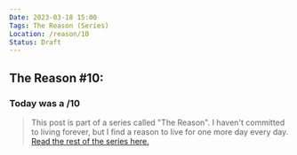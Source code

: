 ```yaml
---
Date: 2023-03-18 15:00
Tags: The Reason (Series)
Location: /reason/10
Status: Draft
---
```


## The Reason #10:

### Today was a /10

>This post is part of a series called "The Reason". I haven't committed to living forever, but I find a reason to live for one more day every day. [Read the rest of the series here.](/reason/)

